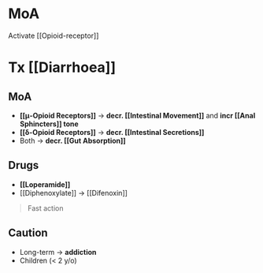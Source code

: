 # MoA
Activate [[Opioid-receptor]]

# Tx [[Diarrhoea]]
## MoA
- **[[μ-Opioid Receptors]]** -> **decr. [[Intestinal Movement]]** and **incr [[Anal Sphincters]] tone**
- **[[δ-Opioid Receptors]]** -> **decr. [[Intestinal Secretions]]**
- Both -> **decr. [[Gut Absorption]]**

## Drugs
- **[[Loperamide]]**
- [[Diphenoxylate]] -> [[Difenoxin]]
> Fast action

## Caution
- Long-term -> **addiction**
- Children (< 2 y/o)